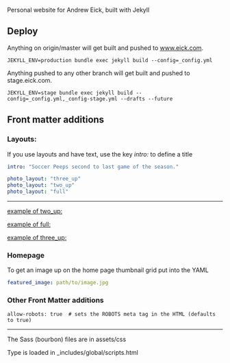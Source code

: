Personal website for Andrew Eick, built with Jekyll

## Deploy
Anything on origin/master will get built and pushed to www.eick.com.

```shell
JEKYLL_ENV=production bundle exec jekyll build --config=_config.yml
```

Anything pushed to any other branch will get built and pushed to stage.eick.com.

```shell
JEKYLL_ENV=stage bundle exec jekyll build --config=_config.yml,_config-stage.yml --drafts --future
```


## Front matter additions

### Layouts:

If you use layouts and have text, use the key *intro:* to define a title

```YAML
intro: "Soccer Peeps second to last game of the season."
```


```YAML
photo_layout: "three_up"
photo_layout: "two_up"
photo_layout: "full"
```

---

[example of two_up:](https://www.eick.us/family/2014/11/16/all-star-tournament-day-2%20copy/)

[example of full:](http://www.eick.us/family/2014/12/19/busy-week/)

[example of three_up:](https://www.eick.us/family/2014/11/15/all-star-tournament-day-1/)

### Homepage
To get an image up on the home page thumbnail grid put into the YAML

```YAML
featured_image: path/to/image.jpg
```


### Other Front Matter additions

```
allow-robots: true  # sets the ROBOTS meta tag in the HTML (defaults to true)
```


---

The Sass (bourbon) files are in assets/css

Type is loaded in _includes/global/scripts.html
